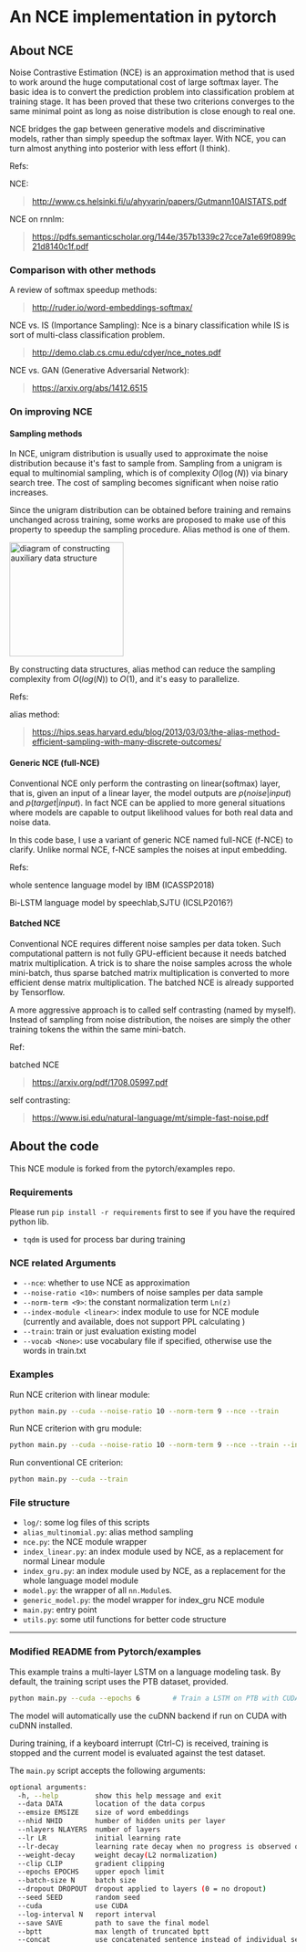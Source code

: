 An NCE implementation in pytorch
===

About NCE
---

Noise Contrastive Estimation (NCE) is an approximation method that is used to work around
the huge computational cost of large softmax layer. The basic idea is to convert the prediction
problem into classification problem at training stage. It has been proved that these two criterions
converges to the same minimal point as long as noise distribution is close enough to real one.

NCE bridges the gap between generative models and discriminative models, rather than simply speedup
the softmax layer. With NCE, you can turn almost anything into posterior with less effort (I think).

Refs:

NCE:
> http://www.cs.helsinki.fi/u/ahyvarin/papers/Gutmann10AISTATS.pdf

NCE on rnnlm:
> https://pdfs.semanticscholar.org/144e/357b1339c27cce7a1e69f0899c21d8140c1f.pdf

### Comparison with other methods

A review of softmax speedup methods:
> http://ruder.io/word-embeddings-softmax/

NCE vs. IS (Importance Sampling): Nce is a binary classification while IS is sort of multi-class
classification problem.
> http://demo.clab.cs.cmu.edu/cdyer/nce_notes.pdf

NCE vs. GAN (Generative Adversarial Network):
> https://arxiv.org/abs/1412.6515

### On improving NCE

#### Sampling methods

In NCE, unigram distribution is usually used to approximate the noise distribution because it's fast to
sample from. Sampling from a unigram is equal to multinomial sampling, which is of complexity $O(\log(N))$
via binary search tree. The cost of sampling becomes significant when noise ratio increases.

Since the unigram distribution can be obtained before training and remains unchanged across training,
some works are proposed to make use of this property to speedup the sampling procedure. Alias method is
one of them.

<img src="https://github.com/Stonesjtu/Pytorch-NCE/blob/master/res/alias.gif?raw=true" alt="diagram of constructing auxiliary data structure" height="200" />

By constructing data structures, alias method can reduce the sampling complexity from $O(log(N))$ to $O(1)$,
and it's easy to parallelize.

Refs:

alias method:
> https://hips.seas.harvard.edu/blog/2013/03/03/the-alias-method-efficient-sampling-with-many-discrete-outcomes/

#### Generic NCE (full-NCE)

Conventional NCE only perform the contrasting on linear(softmax) layer, that is, given an input of a
linear layer, the model outputs are $p(noise|input)$ and $p(target|input)$. In fact NCE can be applied
to more general situations where models are capable to output likelihood values for both real data and
noise data.

In this code base, I use a variant of generic NCE named full-NCE (f-NCE) to clarify. Unlike normal NCE,
f-NCE samples the noises at input embedding.

Refs:

whole sentence language model by IBM (ICASSP2018)

Bi-LSTM language model by speechlab,SJTU (ICSLP2016?)

#### Batched NCE

Conventional NCE requires different noise samples per data token. Such computational pattern is not fully
GPU-efficient because it needs batched matrix multiplication. A trick is to share the noise samples across
the whole mini-batch, thus sparse batched matrix multiplication is converted to more efficient
dense matrix multiplication. The batched NCE is already supported by Tensorflow.

A more aggressive approach is to called self contrasting (named by myself). Instead of sampling from noise
distribution, the noises are simply the other training tokens the within the same mini-batch.

Ref:

batched NCE
> https://arxiv.org/pdf/1708.05997.pdf

self contrasting:
> https://www.isi.edu/natural-language/mt/simple-fast-noise.pdf

About the code
---

This NCE module is forked from the pytorch/examples repo.

### Requirements

Please run `pip install -r requirements` first to see if you have the required python lib.
- `tqdm` is used for process bar during training

### NCE related Arguments

- `--nce`: whether to use NCE as approximation
- `--noise-ratio <10>`: numbers of noise samples per data sample
- `--norm-term <9>`: the constant normalization term `Ln(z)`
- `--index-module <linear>`: index module to use for NCE module (currently
<linear> and <gru> available, <gru> does not support PPL calculating )
- `--train`: train or just evaluation existing model
- `--vocab <None>`: use vocabulary file if specified, otherwise use the words in train.txt

### Examples

Run NCE criterion with linear module:
```bash
python main.py --cuda --noise-ratio 10 --norm-term 9 --nce --train
```

Run NCE criterion with gru module:
```bash
python main.py --cuda --noise-ratio 10 --norm-term 9 --nce --train --index-module gru
```

Run conventional CE criterion:
```bash
python main.py --cuda --train
```

### File structure

- `log/`: some log files of this scripts
- `alias_multinomial.py`: alias method sampling
- `nce.py`: the NCE module wrapper
- `index_linear.py`: an index module used by NCE, as a replacement for normal Linear module
- `index_gru.py`: an index module used by NCE, as a replacement for the whole language model module
- `model.py`: the wrapper of all `nn.Module`s.
- `generic_model.py`: the model wrapper for index_gru NCE module
- `main.py`: entry point
- `utils.py`: some util functions for better code structure

-----------------
### Modified README from Pytorch/examples

This example trains a multi-layer LSTM on a language modeling task.
By default, the training script uses the PTB dataset, provided.

```bash
python main.py --cuda --epochs 6        # Train a LSTM on PTB with CUDA
```

The model will automatically use the cuDNN backend if run on CUDA with
cuDNN installed.

During training, if a keyboard interrupt (Ctrl-C) is received,
training is stopped and the current model is evaluated against the test dataset.

The `main.py` script accepts the following arguments:

```bash
optional arguments:
  -h, --help         show this help message and exit
  --data DATA        location of the data corpus
  --emsize EMSIZE    size of word embeddings
  --nhid NHID        humber of hidden units per layer
  --nlayers NLAYERS  number of layers
  --lr LR            initial learning rate
  --lr-decay         learning rate decay when no progress is observed on validation set
  --weight-decay     weight decay(L2 normalization)
  --clip CLIP        gradient clipping
  --epochs EPOCHS    upper epoch limit
  --batch-size N     batch size
  --dropout DROPOUT  dropout applied to layers (0 = no dropout)
  --seed SEED        random seed
  --cuda             use CUDA
  --log-interval N   report interval
  --save SAVE        path to save the final model
  --bptt             max length of truncated bptt
  --concat           use concatenated sentence instead of individual sentence
```
